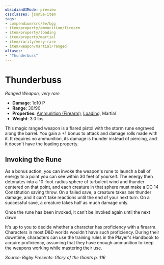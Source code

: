 ```yaml
---
obsidianUIMode: preview
cssclasses: json5e-item
tags:
- compendium/src/5e/bgg
- item/property/ammunition/firearm
- item/property/loading
- item/property/martial
- item/rarity/very-rare
- item/weapon/martial/ranged
aliases: 
- "Thunderbuss"
---
```

# Thunderbuss
*Ranged Weapon, very rare*  

- **Damage**: 1d10 P
- **Range**: 30/90
- **Properties**: [Ammunition (Firearm)](/Systems/5e/rules/item-properties.md#Ammunition%20(Firearm)), [Loading](/Systems/5e/rules/item-properties.md#Loading), Martial
- **Weight**: 3.0 lbs.

This magic ranged weapon is a flared pistol with the storm rune engraved along the barrel. You gain a +1 bonus to attack and damage rolls made with it. It requires no ammunition, its damage is thunder instead of piercing, and it doesn't have the loading property.

## Invoking the Rune

As a bonus action, you can invoke the weapon's rune to launch a ball of energy to a point you can see within 30 feet of yourself. The energy then detonates into a 10-foot-radius sphere of turbulent wind and thunder centered on that point, and each creature in that sphere must make a DC 14 Constitution saving throw. On a failed save, a creature takes `3d6` thunder damage, and it can't take reactions until the end of your next turn. On a successful save, a creature takes half as much damage only.

Once the rune has been invoked, it can't be invoked again until the next dawn.

It's up to you to decide whether a character has proficiency with a firearm. Characters in most D&D worlds wouldn't have such proficiency. During their downtime, characters can use the training rules in the Player's Handbook to acquire proficiency, assuming that they have enough ammunition to keep the weapons working while mastering their use.

*Source: Bigby Presents: Glory of the Giants p. 116*